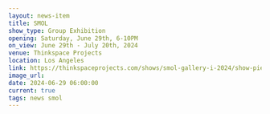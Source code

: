 ```yaml
---
layout: news-item
title: SMOL
show_type: Group Exhibition
opening: Saturday, June 29th, 6-10PM
on_view: June 29th - July 20th, 2024
venue: Thinkspace Projects
location: Los Angeles
link: https://thinkspaceprojects.com/shows/smol-gallery-i-2024/show-pieces/?preview=s1770l
image_url:
date: 2024-06-29 06:00:00
current: true
tags: news smol
---
```

